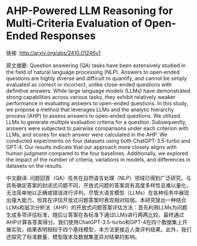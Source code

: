 # AHP-Powered LLM Reasoning for Multi-Criteria Evaluation of Open-Ended Responses

链接: http://arxiv.org/abs/2410.01246v1

原文摘要:
Question answering (QA) tasks have been extensively studied in the field of
natural language processing (NLP). Answers to open-ended questions are highly
diverse and difficult to quantify, and cannot be simply evaluated as correct or
incorrect, unlike close-ended questions with definitive answers. While large
language models (LLMs) have demonstrated strong capabilities across various
tasks, they exhibit relatively weaker performance in evaluating answers to
open-ended questions. In this study, we propose a method that leverages LLMs
and the analytic hierarchy process (AHP) to assess answers to open-ended
questions. We utilized LLMs to generate multiple evaluation criteria for a
question. Subsequently, answers were subjected to pairwise comparisons under
each criterion with LLMs, and scores for each answer were calculated in the
AHP. We conducted experiments on four datasets using both ChatGPT-3.5-turbo and
GPT-4. Our results indicate that our approach more closely aligns with human
judgment compared to the four baselines. Additionally, we explored the impact
of the number of criteria, variations in models, and differences in datasets on
the results.

中文翻译:
问题回答（QA）任务在自然语言处理（NLP）领域已得到广泛研究。与具有确定答案的封闭式问题不同，开放式问题的答案具有高度多样性且难以量化，无法简单地以正确或错误进行评判。尽管大语言模型（LLMs）在各种任务中展现出强大能力，但其在评估开放式问题答案时表现相对较弱。本研究提出一种结合LLMs和层次分析法（AHP）的开放式问题答案评估方法：首先利用LLMs为问题生成多项评估标准，随后让答案在各标准下通过LLMs进行两两比较，最终通过AHP计算各答案得分。我们使用ChatGPT-3.5-turbo和GPT-4在四个数据集上开展实验，结果表明相较于四个基线模型，本方法更接近人类评判结果。此外，我们还探究了标准数量、模型版本及数据集差异对结果的影响。


